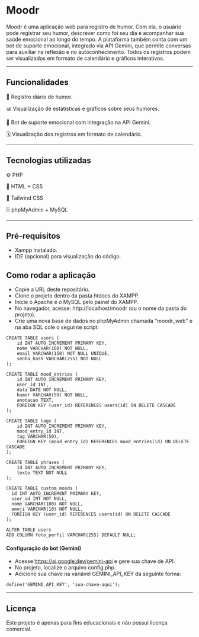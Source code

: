 # Moodr

Moodr é uma aplicação web para registro de humor. Com ela, o usuário pode registrar seu humor, descrever como foi seu dia e acompanhar sua saúde emocional ao longo do tempo. A plataforma também conta com um bot de suporte emocional, integrado via API Gemini, que permite conversas para auxiliar na reflexão e no autoconhecimento. Todos os registros podem ser visualizados em formato de calendário e gráficos interativos. 

---

## Funcionalidades
📅 Registro diário de humor.

📊 Visualização de estatísticas e gráficos sobre seus humores.

🤖 Bot de suporte emocional com integração na API Gemini.

🗓️ Visualização dos registros em formato de calendário.

---

## Tecnologias utilizadas
⚙️ PHP 

🎨 HTML + CSS 

💨 Tailwind CSS 

🗄️ phpMyAdmin + MySQL 

---

## Pré-requisitos
- Xampp instalado.
- IDE (opcional) para visualização do código.


## Como rodar a aplicação

- Copie a URL deste repositório.
- Clone o projeto dentro da pasta htdocs do XAMPP.
- Inicie o Apache e o MySQL pelo painel do XAMPP.
- No navegador, acesse: http://localhost/moodr (ou o nome da pasta do projeto).
- Crie uma nova base de dados no phpMyAdmin chamada "moodr_web" e na aba SQL cole o seguinte script:

````
CREATE TABLE users (
    id INT AUTO_INCREMENT PRIMARY KEY,
    nome VARCHAR(100) NOT NULL,
    email VARCHAR(150) NOT NULL UNIQUE,
    senha_hash VARCHAR(255) NOT NULL
);

CREATE TABLE mood_entries (
    id INT AUTO_INCREMENT PRIMARY KEY,
    user_id INT,
    data DATE NOT NULL,
    humor VARCHAR(50) NOT NULL,
    anotacao TEXT,
    FOREIGN KEY (user_id) REFERENCES users(id) ON DELETE CASCADE
);

CREATE TABLE tags (
    id INT AUTO_INCREMENT PRIMARY KEY,
    mood_entry_id INT,
    tag VARCHAR(50),
    FOREIGN KEY (mood_entry_id) REFERENCES mood_entries(id) ON DELETE CASCADE
);

CREATE TABLE phrases (
    id INT AUTO_INCREMENT PRIMARY KEY,
    texto TEXT NOT NULL
);

CREATE TABLE custom_moods (
  id INT AUTO_INCREMENT PRIMARY KEY,
  user_id INT NOT NULL,
  nome VARCHAR(100) NOT NULL,
  emoji VARCHAR(10) NOT NULL,
  FOREIGN KEY (user_id) REFERENCES users(id) ON DELETE CASCADE
);

ALTER TABLE users
ADD COLUMN foto_perfil VARCHAR(255) DEFAULT NULL;
````

#### Configuração do bot (Gemini)
- Acesse https://ai.google.dev/gemini-api e gere sua chave de API.
- No projeto, localize o arquivo config.php.
- Adicione sua chave na variável GEMINI_API_KEY da seguinte forma:

````
define('GEMINI_API_KEY', 'sua-chave-aqui');
````

---

## Licença
Este projeto é apenas para fins educacionais e não possui licença comercial.
